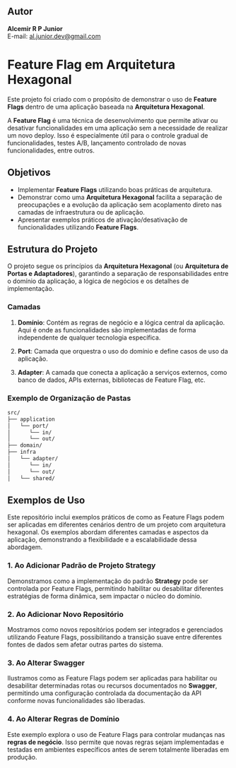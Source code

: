 ## Autor
**Alcemir R P Junior**  
E-mail: [al.junior.dev@gmail.com](mailto:al.junior.dev@gmail.com)

# Feature Flag em Arquitetura Hexagonal

Este projeto foi criado com o propósito de demonstrar o uso de **Feature Flags** dentro de uma aplicação baseada na **Arquitetura Hexagonal**. 

A **Feature Flag** é uma técnica de desenvolvimento que permite ativar ou desativar funcionalidades em uma aplicação sem a necessidade de realizar um novo deploy. Isso é especialmente útil para o controle gradual de funcionalidades, testes A/B, lançamento controlado de novas funcionalidades, entre outros.

## Objetivos

- Implementar **Feature Flags** utilizando boas práticas de arquitetura.
- Demonstrar como uma **Arquitetura Hexagonal** facilita a separação de preocupações e a evolução da aplicação sem acoplamento direto nas camadas de infraestrutura ou de aplicação.
- Apresentar exemplos práticos de ativação/desativação de funcionalidades utilizando **Feature Flags**.

## Estrutura do Projeto

O projeto segue os princípios da **Arquitetura Hexagonal** (ou **Arquitetura de Portas e Adaptadores**), garantindo a separação de responsabilidades entre o domínio da aplicação, a lógica de negócios e os detalhes de implementação.

### Camadas

1. **Domínio**: Contém as regras de negócio e a lógica central da aplicação. Aqui é onde as funcionalidades são implementadas de forma independente de qualquer tecnologia específica.
   
2. **Port**: Camada que orquestra o uso do domínio e define casos de uso da aplicação.

3. **Adapter**: A camada que conecta a aplicação a serviços externos, como banco de dados, APIs externas, bibliotecas de Feature Flag, etc.

### Exemplo de Organização de Pastas

```bash
src/
├── application
│   └── port/
│      └── in/
│      └── out/
├── domain/
├── infra
│   └── adapter/
│      └── in/
│      └── out/
│   └── shared/
```

## Exemplos de Uso

Este repositório inclui exemplos práticos de como as Feature Flags podem ser aplicadas em diferentes cenários dentro de um projeto com arquitetura hexagonal. Os exemplos abordam diferentes camadas e aspectos da aplicação, demonstrando a flexibilidade e a escalabilidade dessa abordagem.

### 1. Ao Adicionar Padrão de Projeto Strategy
Demonstramos como a implementação do padrão **Strategy** pode ser controlada por Feature Flags, permitindo habilitar ou desabilitar diferentes estratégias de forma dinâmica, sem impactar o núcleo do domínio.

### 2. Ao Adicionar Novo Repositório
Mostramos como novos repositórios podem ser integrados e gerenciados utilizando Feature Flags, possibilitando a transição suave entre diferentes fontes de dados sem afetar outras partes do sistema.

### 3. Ao Alterar Swagger
Ilustramos como as Feature Flags podem ser aplicadas para habilitar ou desabilitar determinadas rotas ou recursos documentados no **Swagger**, permitindo uma configuração controlada da documentação da API conforme novas funcionalidades são liberadas.

### 4. Ao Alterar Regras de Domínio
Este exemplo explora o uso de Feature Flags para controlar mudanças nas **regras de negócio**. Isso permite que novas regras sejam implementadas e testadas em ambientes específicos antes de serem totalmente liberadas em produção.

